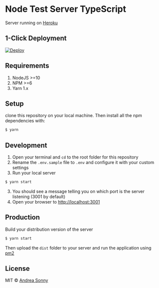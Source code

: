 # Node Test Server TypeScript

Server running on [Heroku](https://sonny-test-server.herokuapp.com/)

## 1-Click Deployment

<a href="https://heroku.com/deploy?template=https://github.com/andreasonny83/node-test-server-ts">
  <img src="https://www.herokucdn.com/deploy/button.svg" alt="Deploy">
</a>

## Requirements

1.  NodeJS >=10
2.  NPM >=6
3.  Yarn 1.x

## Setup

clone this repository on your local machine.
Then install all the npm dependencies with:

```bash
$ yarn
```

## Development

1.  Open your terminal and `cd` to the root folder for this repository
2.  Rename the `.env.sample` file to `.env` and configure it with your custom settings
3.  Run your local server
   ```sh
   $ yarn start
   ```
3.  You should see a message telling you on which port is the server listening (3001 by default)
4.  Open your browser to [http://localhost:3001](http://localhost:3001)

## Production

Build your distribution version of the server

```sh
$ yarn start
```

Then upload the `dist` folder to your server and run the application using [pm2](https://pm2.keymetrics.io/)

## License

MIT © [Andrea Sonny](https://andreasonny.mit-license.org/)